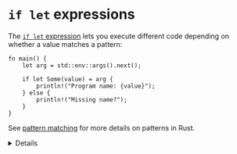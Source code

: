 # `if let` expressions

The [`if let` expression](https://doc.rust-lang.org/reference/expressions/if-expr.html#if-let-expressions)
lets you execute different code depending on whether a value matches a pattern:

```rust,editable
fn main() {
    let arg = std::env::args().next();

    if let Some(value) = arg {
        println!("Program name: {value}");
    } else {
        println!("Missing name?");
    }
}
```

See [pattern matching](../pattern-matching.md) for more details on patterns in
Rust.

<details>

- Unlike `match`, `if let` does not have to cover all branches. This can make it more concise than `match`.
- A common usage is handling `Some` values when working with `Option`.
- Unlike `match`, `if let` does not support guard clauses for pattern matching.
- Since 1.65, a similar [let-else](https://doc.rust-lang.org/rust-by-example/flow_control/let_else.html) construct allows to do a destructuring assignment, or if it fails, execute a block which is required to abort normal control flow (with `panic`/`return`/`break`/`continue`):

  ```rust,editable
  fn main() {
      println!("{:?}", second_word_to_upper("foo bar"));
  }
   
  fn second_word_to_upper(s: &str) -> Option<String> {
      let mut it = s.split(' ');

      let (Some(_), Some(item)) = (it.next(), it.next()) else {
          return None;
      };

      Some(item.to_uppercase())
  }
  ```

</details>
